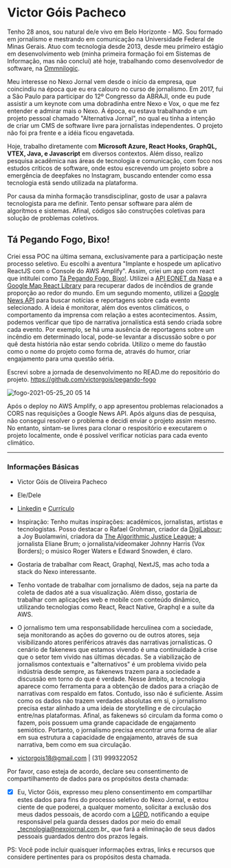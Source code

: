 # Victor Góis Pacheco

Tenho 28 anos, sou natural de/e vivo em Belo Horizonte - MG. Sou formado em jornalismo e mestrando em comunicação na Universidade Federal de Minas Gerais. Atuo com tecnologia desde 2013, desde meu primeiro estágio em desenvolvimento web (minha primeira formação foi em Sistemas de Informação, mas não conclui) até hoje, trabalhando como desenvolvedor de software, na [Ommnilogic](https://omnilogic.com.br/).
<p> Meu interesse no Nexo Jornal vem desde o início da empresa, que coincindiu na época que eu era calouro no curso de jornalismo. Em 2017, fui a São Paulo para participar do 12º Congresso da ABRAJI, onde eu pude assistir a um keynote com uma dobradinha entre Nexo e Vox, o que me fez entender e admirar mais o Nexo. À época, eu estava trabalhando e um projeto pessoal chamado "Alternativa Jornal", no qual eu tinha a intenção de criar um CMS de software livre para jornalistas independentes. O projeto não foi pra frente e a idéia ficou engavetada. </p>

Hoje, trabalho diretamente com **Microsoft Azure, React Hooks, GraphQL, VTEX, Java, e Javascript** em diversos contextos. Além disso, realizo pesquisa acadêmica nas áreas de tecnologia e comunicação, com foco nos estudos críticos de software, onde estou escrevendo um projeto sobre a emergência de deepfakes no Instagram, buscando entender como essa tecnologia está sendo utilizada na plataforma.

Por causa da minha formação transdisciplinar, gosto de usar a palavra tecnologista para me definir. Tento pensar software para além de algorítmos e sistemas. Afinal, códigos são construções coletivas para solução de problemas coletivos.

## Tá Pegando Fogo, Bixo!

Criei essa POC na última semana, exclusivamente para a participação neste processo seletivo. Eu escolhi a aventura "Implante e hospede um aplicativo ReactJS com o Console do AWS Amplify". Assim, criei um app com react que intitulei como [Tá Pegando Fogo, Bixo!](https://github.com/victorgois/pegando-fogo). Utilizei a [API EONET da Nasa](https://eonet.sci.gsfc.nasa.gov/docs/v2.1) e a [Google Map React Library](https://github.com/google-map-react/google-map-react) para recuperar dados de incêndios de grande proporção ao redor do mundo. Em um segundo momento, utilizei a [Google News API](https://newsapi.org/s/google-news-br-api) para buscar notícias e reportagens sobre cada evento selecionado. A ideia é monitorar, além dos eventos climáticos, o comportamento da imprensa com relação a estes acontecimentos. Assim, podemos verificar que tipo de narrativa jornalística está sendo criada sobre cada evento. Por exemplo, se há uma ausência de reportagens sobre um incêndio em determinado local, pode-se levantar a discussão sobre o por quê desta história não estar sendo cobrida. Utilizo o meme do faustão como o nome do projeto como forma de, através do humor, criar engajamento para uma questão séria.

Escrevi sobre a jornada de desenvolvimento no READ.me do repositório do projeto. https://github.com/victorgois/pegando-fogo

![fogo-2021-05-25_20 05 14](https://user-images.githubusercontent.com/11762580/119682937-a95f7f80-be19-11eb-99d4-4ef2b6b754c9.gif)

Após o deploy no AWS Amplify, o app apresentou problemas relacionados a CORS nas requisições a Google News API. Após alguns dias de pesquisa, não consegui resolver o problema e decidi enviar o projeto assim mesmo. No entanto, sintam-se livres para clonar o respositório e executarem o projeto localmente, onde é possível verificar notícias para cada evento climático.

----

### Informações Básicas

- Victor Góis de Oliveira Pacheco
- Ele/Dele
- [Linkedin](https://www.linkedin.com/in/victorgoisp/) e [Currículo](https://victorgois.com/pt/quem/)
- Inspiração: Tenho muitas inspirações: acadêmicos, jornalistas, artistas e tecnologistas. Posso destacar o Rafael Grohman, criador da [DigiLabour](https://digilabour.com.br/); a Joy Buolamwini, criadora da [The Algorithmic Justice League](https://www.linkedin.com/company/ajlunited/); a jornalista Eliane Brum; o jornalista/videomaker Johnny Harris (Vox Borders); o músico Roger Waters e Edward Snowden, é claro.
- Gostaria de trabalhar com React, Graphql, NextJS, mas acho toda a stack do Nexo interessante.
- Tenho vontade de trabalhar com jornalismo de dados, seja na parte da coleta de dados até a sua visualização. Além disso, gostaria de trabalhar com aplicações web e mobile com conteúdo dinâmico, utilizando tecnologias como React, React Native, Graphql e a suíte da AWS.
- O jornalismo tem uma responsabilidade herculínea com a sociedade, seja monitorando as ações do governo ou de outros atores, seja visibilizando atores periféricos através das narrativas jornalísticas. O cenário de fakenews que estamos vivendo é uma continuidade à crise que o setor tem vivido nas últimas décadas. Se a viabilização de jornalismos contextuais e "alternativos" é um problema vivido pela indústria desde sempre, as fakenews trazem para a sociedade a discussão em torno do que é verdade. Nesse âmbito, a tecnologia aparece como ferramenta para a obtenção de dados para a criação de narrativas com respaldo em fatos. Contudo, isso não é suficiente. Assim como os dados não trazem verdades absolutas em si, o jornalismo precisa estar alinhado a uma ideia de storytelling e de circulação entre/nas plataformas. Afinal, as fakenews só circulam da forma como o fazem, pois possuem uma grande capacidade de engajamento semiótico. Portanto, o jornalismo precisa encontrar uma forma de aliar em sua estrutura a capacidade de engajamento, através de sua narrativa, bem como em sua circulação.

- victorgois18@gmail.com | (31) 999322052

Por favor, caso esteja de acordo, declare seu consentimento de compartilhamento de dados para os propósitos desta chamada:

- [x] Eu, Victor Góis, expresso meu pleno consentimento em compartilhar estes dados para fins do processo seletivo do Nexo Jornal, e estou ciente de que poderei, a qualquer momento, solicitar a exclusão dos meus dados pessoais, de acordo com a [LGPD](http://www.planalto.gov.br/ccivil_03/_ato2015-2018/2018/lei/l13709.htm), notificando a equipe responsável pela guarda desses dados por meio do email _tecnologia@nexojornal.com.br_ que fará a eliminação de seus dados pessoais guardados dentro dos prazos legais.

PS: Você pode incluir quaisquer informações extras, links e recursos que considere pertinentes para os propósitos desta chamada.
